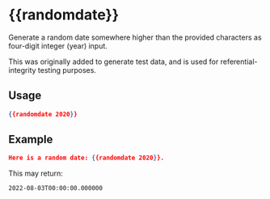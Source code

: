 # {{randomdate}}

Generate a random date somewhere higher than the provided characters as four-digit integer (year) input.

This was originally added to generate test data, and is used for referential-integrity testing purposes.

## Usage

```json
{{randomdate 2020}}
```

## Example

```json
Here is a random date: {{randomdate 2020}}.
```

This may return:

```dotnetcli
2022-08-03T00:00:00.000000
```
